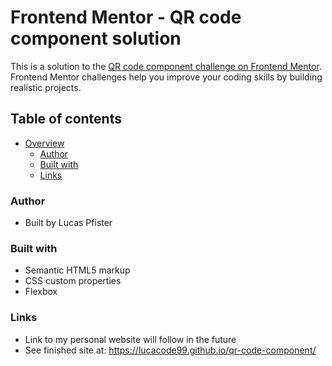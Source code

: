 # Frontend Mentor - QR code component solution

This is a solution to the [QR code component challenge on Frontend Mentor](https://www.frontendmentor.io/challenges/qr-code-component-iux_sIO_H). Frontend Mentor challenges help you improve your coding skills by building realistic projects. 

## Table of contents

- [Overview](#overview)
  - [Author](#author)
  - [Built with](#built-with)
  - [Links](#links)
  
### Author

- Built by Lucas Pfister

### Built with

- Semantic HTML5 markup
- CSS custom properties
- Flexbox

### Links

- Link to my personal website will follow in the future
- See finished site at: https://lucacode99.github.io/qr-code-component/